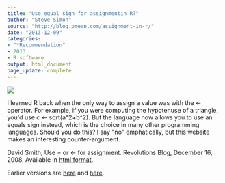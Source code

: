 ```yaml
---
title: "Use equal sign for assignmentin R?"
author: "Steve Simon"
source: "http://blog.pmean.com/assignment-in-r/"
date: "2013-12-09"
categories:
- "*Recommendation"
- 2013
- R software
output: html_document
page_update: complete
---
```


![](http://www.pmean.com/new-images/13/assignment-in-r01.png)

<!---More--->

I learned R back when the only way to assign a value was with the \<-
operator. For example, if you were computing the hypotenuse of a
triangle, you'd use c \<- sqrt(a\^2+b\^2). But the language now allows
you to use an equals sign instead, which is the choice in many other
programming languages. Should you do this? I say "no" emphatically, but
this website makes an interesting counter-argument.

David Smith, Use = or \<- for assignment. Revolutions Blog, December
16, 2008. Available in [html format][smi1].

[smi1]: http://blog.revolutionanalytics.com/2008/12/use-equals-or-arrow-for-assignment.html

 
Earlier versions are [here][sim1] and [here][sim2].
 
[sim1]: http://blog.pmean.com/assignment-in-r/
[sim2]: http://new.pmean.com/assignment-in-r/
 
